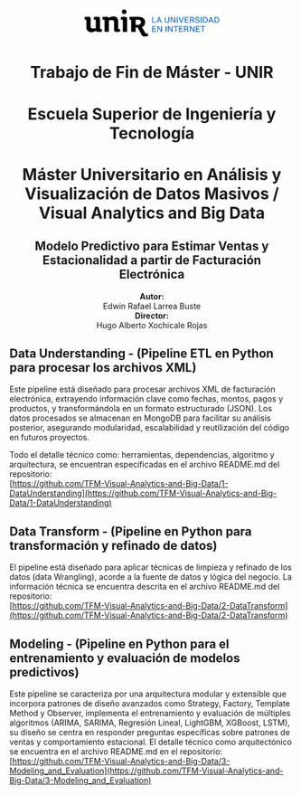<p align="center">
  <img src="https://raw.githubusercontent.com/TFM-Visual-Analytics-and-Big-Data/.about/master/src/img/unir.png" alt="UNIR - Universidad Internacional de La Rioja" width="250"/>
</p>
<h1 align="center">Trabajo de Fin de Máster - UNIR</h1>
<h1 align="center">Escuela Superior de Ingeniería y Tecnología</h1>
<h1 align="center">Máster Universitario en Análisis y Visualización de Datos Masivos / Visual Analytics and Big Data</h1> 
<h2 align="center">Modelo Predictivo para Estimar Ventas y Estacionalidad a partir de Facturación Electrónica</h2>
<p align="center">
  <strong>Autor:</strong><br/>Edwin Rafael Larrea Buste<br/> 
  <strong>Director:</strong><br/>Hugo Alberto Xochicale Rojas
</p>


## Data Understanding - (Pipeline ETL en Python para procesar los archivos XML)

Este pipeline está diseñado para procesar archivos XML de facturación electrónica, extrayendo información clave como fechas, montos, pagos y productos, y transformándola en un formato estructurado (JSON). Los datos procesados se almacenan en MongoDB para facilitar su análisis posterior, asegurando modularidad, escalabilidad y reutilización del código en futuros proyectos.

Todo el detalle técnico como: herramientas, dependencias, algoritmo y arquitectura, se encuentran especificadas en el archivo README.md del repositorio:  
[https://github.com/TFM-Visual-Analytics-and-Big-Data/1-DataUnderstanding](https://github.com/TFM-Visual-Analytics-and-Big-Data/1-DataUnderstanding)

## Data Transform - (Pipeline en Python para transformación y refinado de datos)

El pipeline está diseñado para aplicar técnicas de limpieza y refinado de los datos (data Wrangling), acorde a la fuente de datos y lógica del negocio. La información técnica se encuentra descrita en el archivo README.md del repositorio:  
[https://github.com/TFM-Visual-Analytics-and-Big-Data/2-DataTransform](https://github.com/TFM-Visual-Analytics-and-Big-Data/2-DataTransform)

## Modeling - (Pipeline en Python para el entrenamiento y evaluación de modelos predictivos)

Este pipeline se caracteriza por una arquitectura modular y extensible que incorpora patrones de diseño avanzados como Strategy, Factory, Template Method y Observer, implementa el entrenamiento y evaluación de múltiples algoritmos (ARIMA, SARIMA, Regresión Lineal, LightGBM, XGBoost, LSTM), su diseño se centra en responder preguntas específicas sobre patrones de ventas y comportamiento estacional. El detalle técnico como arquitectónico se encuentra en el archivo README.md en el repositorio:  
[https://github.com/TFM-Visual-Analytics-and-Big-Data/3-Modeling_and_Evaluation](https://github.com/TFM-Visual-Analytics-and-Big-Data/3-Modeling_and_Evaluation)